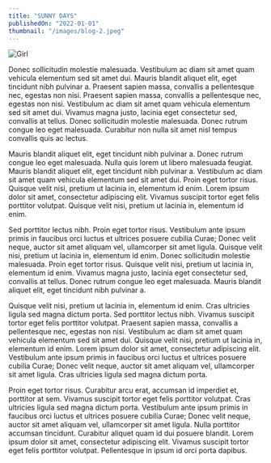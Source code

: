 ```yaml
---
title: "SUNNY DAYS"
publishedOn: "2022-01-01"
thumbnail: "/images/blog-2.jpeg"
---
```


![Girl](/images/blog-2.jpeg)

Donec sollicitudin molestie malesuada. Vestibulum ac diam sit amet quam vehicula elementum sed sit amet dui. Mauris blandit aliquet elit, eget tincidunt nibh pulvinar a. Praesent sapien massa, convallis a pellentesque nec, egestas non nisi. Praesent sapien massa, convallis a pellentesque nec, egestas non nisi. Vestibulum ac diam sit amet quam vehicula elementum sed sit amet dui. Vivamus magna justo, lacinia eget consectetur sed, convallis at tellus. Donec sollicitudin molestie malesuada. Donec rutrum congue leo eget malesuada. Curabitur non nulla sit amet nisl tempus convallis quis ac lectus.

Mauris blandit aliquet elit, eget tincidunt nibh pulvinar a. Donec rutrum congue leo eget malesuada. Nulla quis lorem ut libero malesuada feugiat. Mauris blandit aliquet elit, eget tincidunt nibh pulvinar a. Vestibulum ac diam sit amet quam vehicula elementum sed sit amet dui. Proin eget tortor risus. Quisque velit nisi, pretium ut lacinia in, elementum id enim. Lorem ipsum dolor sit amet, consectetur adipiscing elit. Vivamus suscipit tortor eget felis porttitor volutpat. Quisque velit nisi, pretium ut lacinia in, elementum id enim.

Sed porttitor lectus nibh. Proin eget tortor risus. Vestibulum ante ipsum primis in faucibus orci luctus et ultrices posuere cubilia Curae; Donec velit neque, auctor sit amet aliquam vel, ullamcorper sit amet ligula. Quisque velit nisi, pretium ut lacinia in, elementum id enim. Donec sollicitudin molestie malesuada. Proin eget tortor risus. Quisque velit nisi, pretium ut lacinia in, elementum id enim. Vivamus magna justo, lacinia eget consectetur sed, convallis at tellus. Donec rutrum congue leo eget malesuada. Mauris blandit aliquet elit, eget tincidunt nibh pulvinar a.

Quisque velit nisi, pretium ut lacinia in, elementum id enim. Cras ultricies ligula sed magna dictum porta. Sed porttitor lectus nibh. Vivamus suscipit tortor eget felis porttitor volutpat. Praesent sapien massa, convallis a pellentesque nec, egestas non nisi. Vestibulum ac diam sit amet quam vehicula elementum sed sit amet dui. Quisque velit nisi, pretium ut lacinia in, elementum id enim. Lorem ipsum dolor sit amet, consectetur adipiscing elit. Vestibulum ante ipsum primis in faucibus orci luctus et ultrices posuere cubilia Curae; Donec velit neque, auctor sit amet aliquam vel, ullamcorper sit amet ligula. Cras ultricies ligula sed magna dictum porta.

Proin eget tortor risus. Curabitur arcu erat, accumsan id imperdiet et, porttitor at sem. Vivamus suscipit tortor eget felis porttitor volutpat. Cras ultricies ligula sed magna dictum porta. Vestibulum ante ipsum primis in faucibus orci luctus et ultrices posuere cubilia Curae; Donec velit neque, auctor sit amet aliquam vel, ullamcorper sit amet ligula. Nulla porttitor accumsan tincidunt. Curabitur aliquet quam id dui posuere blandit. Lorem ipsum dolor sit amet, consectetur adipiscing elit. Vivamus suscipit tortor eget felis porttitor volutpat. Pellentesque in ipsum id orci porta dapibus.
